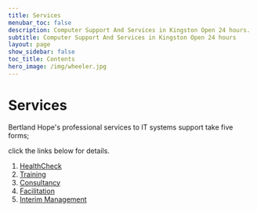 ```yaml
---
title: Services
menubar_toc: false
description: Computer Support And Services in Kingston Open 24 hours.
subtitle: Computer Support And Services in Kingston Open 24 hours
layout: page
show_sidebar: false
toc_title: Contents
hero_image: /img/wheeler.jpg
---
```


# Services

Bertland Hope's professional services to IT systems support take five forms;

click the links below for details.
	
1. <a href="/services/HealthCheck" target="_blank">HealthCheck</a>
2. <a href="/services/Training" target="_blank">Training</a>
3. <a href="/services/Consultancy" target="_blank">Consultancy</a>
4. <a href="/services/Facilitation" target="_blank">Facilitation</a>
5. <a href="/services/InterimManagement" target="_blank">Interim Management</a>


